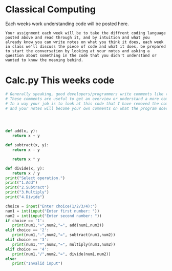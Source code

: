 # Classical Computing
Each weeks work understanding code will be posted here.

	Your assignment each week will be to take the diffrent coding language posted above and read through it, and by intuition and what you already know you can write notes on what you think it does, each week in class we'll discuss the piece of code and what it does, be prepared to start the conversation by looking at your notes and asking a question about something in the code that you didn't understand or wanted to know the meaning behind.


# Calc.py This weeks code

```py
# Generally speaking, good developers/programmers write comments like the one you're reading now.
# These comments are useful to get an overview or understand a more complex function.
# In a way your job is to look at this code that I have removed the comments from 
# and your notes will become your own comments on what the program does.




def add(x, y):
   return x + y

def subtract(x, y):
   return x - y

   return x * y

def divide(x, y):
   return x / y
print("Select operation.")
print("1.Add")
print("2.Subtract")
print("3.Multiply")
print("4.Divide")

choice = input("Enter choice(1/2/3/4):")
num1 = int(input("Enter first number: "))
num2 = int(input("Enter second number: "))
if choice == '1':
   print(num1,"+",num2,"=", add(num1,num2))
elif choice == '2':
   print(num1,"-",num2,"=", subtract(num1,num2))
elif choice == '3':
   print(num1,"*",num2,"=", multiply(num1,num2))
elif choice == '4':
   print(num1,"/",num2,"=", divide(num1,num2))
else:
   print("Invalid input")
```
